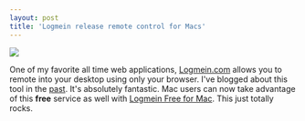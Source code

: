 ```yaml
---
layout: post
title: 'Logmein release remote control for Macs'
---
```

![](https://secure.logmein.com/images/logos/logolmi.gif)

One of my favorite all time web applications, [Logmein.com](http://www.logmein.com) allows you to remote into your desktop using only your browser. I've blogged about this tool in the [past](/blog/post/2006/08/25/logmein-com-realiable-remote-access). It's absolutely fantastic. Mac users can now take advantage of this **free** service as well with [Logmein Free for Mac](https://secure.logmein.com/products/free/mac/Default.asp?lang=en). This just totally rocks.
